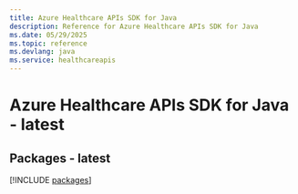 ```yaml
---
title: Azure Healthcare APIs SDK for Java
description: Reference for Azure Healthcare APIs SDK for Java
ms.date: 05/29/2025
ms.topic: reference
ms.devlang: java
ms.service: healthcareapis
---
```

# Azure Healthcare APIs SDK for Java - latest
## Packages - latest
[!INCLUDE [packages](healthcare-apis-index.md)]